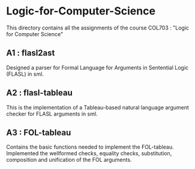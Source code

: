 # Logic-for-Computer-Science
This directory contains all the assignments of the course COL703 : "Logic for Computer Science"

## A1 : flasl2ast
Designed a parser for Formal Language for Arguments in Sentential Logic (FLASL) in sml.

## A2 : flasl-tableau
This is the implementation of a Tableau-based natural language argument checker for FLASL arguments in sml.

## A3 : FOL-tableau
Contains the basic functions needed to implement the FOL-tableau.
Implemented the wellformed checks, equality checks, substitution, composition and unification of the FOL arguments.
